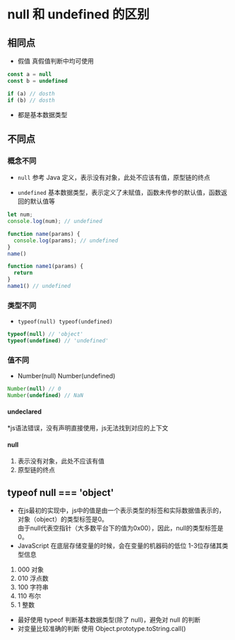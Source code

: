 
# null 和 undefined 的区别

## 相同点 

- 假值 真假值判断中均可使用 

```js
const a = null
const b = undefined

if (a) // dosth
if (b) // dosth
```

- 都是基本数据类型

## 不同点 

### 概念不同

- `null` 参考 Java 定义，表示没有对象，此处不应该有值，原型链的终点

- `undefined` 基本数据类型，表示定义了未赋值，函数未传参的默认值，函数返回的默认值等

```js 
let num;
console.log(num); // undefined

function name(params) {
  console.log(params); // undefined
}
name()

function name1(params) {
  return
}
name1() // undefined
```

### 类型不同 

- `typeof(null) typeof(undefined)`

```js 
typeof(null) // 'object'
typeof(undefined) // 'undefined'
```

### 值不同 

- Number(null) Number(undefined)

```js
Number(null) // 0
Number(undefined) // NaN
```

#### undeclared 
*js语法错误，没有声明直接使用，js无法找到对应的上下文

#### null 
1. 表示没有对象，此处不应该有值
2. 原型链的终点

## typeof null === 'object'
* 在js最初的实现中，js中的值是由一个表示类型的标签和实际数据值表示的，对象（object）的类型标签是0。  
  由于null代表空指针（大多数平台下的值为0x00），因此，null的类型标签是0。
* JavaScript 在底层存储变量的时候，会在变量的机器码的低位 1-3位存储其类型信息
1. 000 对象
2. 010 浮点数
3. 100 字符串
4. 110 布尔
5. 1 整数
* 最好使用 typeof 判断基本数据类型(除了 null)，避免对 null 的判断
* 对变量比较准确的判断 使用 Object.prototype.toString.call()